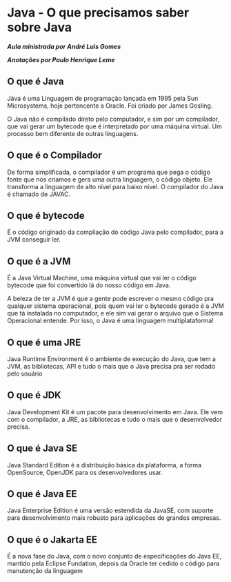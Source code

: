 # Java - O que precisamos saber sobre Java

_**Aula ministrada por André Luis Gomes**_

_**Anotações por Paulo Henrique Leme**_

## O que é Java

Jáva é uma Linguagem de programação lançada em 1995 pela Sun Microsystems, hoje pertencente a Oracle. Foi criado por James Gosling.

O Java não é compilado direto pelo computador, e sim por um compilador, que vai gerar um bytecode que é interpretado por uma máquina virtual. Um processo bem diferente de outras linguagens.

## O que é o Compilador

De forma simplificada, o compilador é um programa que pega o código fonte que nós criamos e gera uma outra linguagem, o código objeto. Ele transforma a linguagem de alto nível para baixo nível. O compilador do Java é chamado de JAVAC.

## O que é bytecode

É o código originado da compilação do código Java pelo compilador, para a JVM conseguir ler.

## O que é a JVM

É a Java Virtual Machine, uma máquina virtual que vai ler o código bytecode que foi convertido lá do nosso código em Java.

A beleza de ter a JVM é que a gente pode escrever o mesmo código pra qualquer sistema operacional, pois quem vai ler o bytecode gerado é a JVM que tá instalada no computador, e ele sim vai gerar o arquivo que o Sistema Operacional entende. Por isso, o Java é uma linguagem multiplataforma!

## O que é uma JRE

Java Runtime Environment é o ambiente de execução do Java, que tem a JVM, as bibliotecas, API e tudo o mais que o Java precisa pra ser rodado pelo usuário

## O que é JDK

Java Development Kit é um pacote para desenvolvimento em Java. Ele vem com o compilador, a JRE, as bibliotecas e tudo o mais que o desenvolvedor precisa.

## O que é Java SE

Java Standard Edition é a distribuição básica da plataforma, a forma OpenSource, OpenJDK para os desenvolvedores usar.

## O que é Java EE

Java Enterprise Edition é uma versão estendida da JavaSE, com suporte para desenvolvimento mais robusto para aplicações de grandes empresas.

## O que é o Jakarta EE

É a nova fase do Java, com o novo conjunto de especificações do Java EE, mantido pela Eclipse Fundation, depois da Oracle ter cedido o código para manutenção da linguagem
